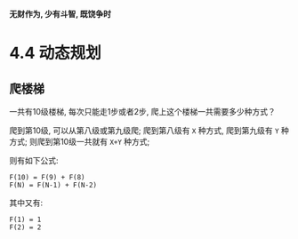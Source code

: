 **无财作为, 少有斗智, 既饶争时**

# 4.4 动态规划

## 爬楼梯
一共有10级楼梯, 每次只能走1步或者2步, 爬上这个楼梯一共需要多少种方式？

爬到第10级, 可以从第八级或第九级爬; 爬到第八级有 `X` 种方式, 爬到第九级有 `Y` 种方式;
则爬到第10级一共就有 `X+Y` 种方式; 

则有如下公式:
    
    F(10) = F(9) + F(8)
    F(N) = F(N-1) + F(N-2)
其中又有:
    
    F(1) = 1
    F(2) = 2

